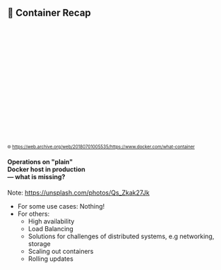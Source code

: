 ## 🐋 Container Recap

<img data-src="images/container-vm.png" height=250 />
<img data-src="images/container-container.png" height=250 />
<img data-src="images/containers-vms-together.png" height=250 />

<font size="1">🌐 https://web.archive.org/web/20180701005535/https://www.docker.com/what-container</font>



<!-- .slide: style="color: #00ff00;"-->
<!-- .slide: data-background-image="images/raise-hands.jpg"-->
#### Operations on "plain"<br/>Docker host in production<br/> — what is missing?

Note: https://unsplash.com/photos/Qs_Zkak27Jk



<ul>
<li class="fragment"><i class="fas fa-compress-alt"></i> For some use cases: Nothing!</li>
<li class="fragment">For others:
    <ul>
        <li class="fragment">High availability</li>
        <li class="fragment">Load Balancing</li>
        <li class="fragment">Solutions for challenges of distributed systems, e.g networking, storage</li>
        <li class="fragment">Scaling out containers</li>
        <li class="fragment">Rolling updates</li>
    </ul>
</li>
</ul>
